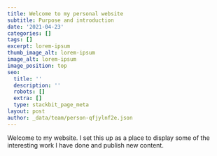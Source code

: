 ```yaml
---
title: Welcome to my personal website
subtitle: Purpose and introduction
date: '2021-04-23'
categories: []
tags: []
excerpt: lorem-ipsum
thumb_image_alt: lorem-ipsum
image_alt: lorem-ipsum
image_position: top
seo:
  title: ''
  description: ''
  robots: []
  extra: []
  type: stackbit_page_meta
layout: post
author: _data/team/person-qfjylnf2e.json
---
```

Welcome to my website. I set this up as a place to display some of the interesting work I have done and publish new content.




